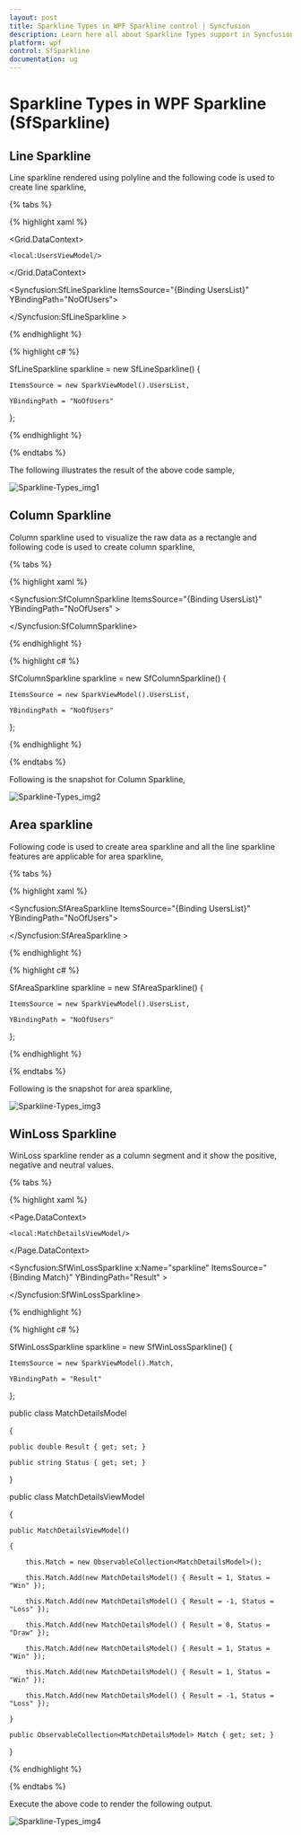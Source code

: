```yaml
---
layout: post
title: Sparkline Types in WPF Sparkline control | Syncfusion
description: Learn here all about Sparkline Types support in Syncfusion WPF Sparkline (SfSparkline) control and more.
platform: wpf
control: SfSparkline
documentation: ug
---
```


# Sparkline Types in WPF Sparkline (SfSparkline)

## Line Sparkline

Line sparkline rendered using polyline and the following code is used to create line sparkline,

{% tabs %}

{% highlight xaml %}

<Grid.DataContext>

	<local:UsersViewModel/>

</Grid.DataContext>

<Syncfusion:SfLineSparkline ItemsSource="{Binding UsersList}" YBindingPath="NoOfUsers">

</Syncfusion:SfLineSparkline >

{% endhighlight  %}

{% highlight c# %}

SfLineSparkline sparkline = new SfLineSparkline()
{

	ItemsSource = new SparkViewModel().UsersList,

	YBindingPath = "NoOfUsers"

};

{% endhighlight %}

{% endtabs %}

The following illustrates the result of the above code sample,

![Sparkline-Types_img1](Sparkline-Types_images/Sparkline-Types_img1.png)


## Column Sparkline

Column sparkline used to visualize the raw data as a rectangle and following code is used to create column sparkline,

{% tabs %}

{% highlight xaml %}

<Syncfusion:SfColumnSparkline ItemsSource="{Binding UsersList}" YBindingPath="NoOfUsers" >

</Syncfusion:SfColumnSparkline>

{% endhighlight  %}

{% highlight c# %}

SfColumnSparkline sparkline = new SfColumnSparkline()
{

	ItemsSource = new SparkViewModel().UsersList,

	YBindingPath = "NoOfUsers"

};

{% endhighlight %}

{% endtabs %}

Following is the snapshot for Column Sparkline,

![Sparkline-Types_img2](Sparkline-Types_images/Sparkline-Types_img2.png)

## Area sparkline

Following code is used to create area sparkline and all the line sparkline features are applicable for area sparkline,

{% tabs %}

{% highlight xaml %}

<Syncfusion:SfAreaSparkline ItemsSource="{Binding UsersList}"  YBindingPath="NoOfUsers">

</Syncfusion:SfAreaSparkline >

{% endhighlight  %}

{% highlight c# %}

SfAreaSparkline sparkline = new SfAreaSparkline()
{

	ItemsSource = new SparkViewModel().UsersList,

	YBindingPath = "NoOfUsers"

};

{% endhighlight %}

{% endtabs %}

Following is the snapshot for area sparkline,

![Sparkline-Types_img3](Sparkline-Types_images/Sparkline-Types_img3.png)

## WinLoss Sparkline

WinLoss sparkline render as a column segment and it show the positive, negative and neutral values.

{% tabs %}

{% highlight xaml %}

<Page.DataContext>

	<local:MatchDetailsViewModel/>

</Page.DataContext>

<Syncfusion:SfWinLossSparkline x:Name="sparkline" ItemsSource="{Binding Match}" YBindingPath="Result" >

</Syncfusion:SfWinLossSparkline>

{% endhighlight %}

{% highlight c# %}

SfWinLossSparkline sparkline = new SfWinLossSparkline()
{

	ItemsSource = new SparkViewModel().Match,

	YBindingPath = "Result"

};

public class MatchDetailsModel

{

	public double Result { get; set; }

	public string Status { get; set; }

}

public class MatchDetailsViewModel

{

	public MatchDetailsViewModel()

	{

		this.Match = new ObservableCollection<MatchDetailsModel>();

		this.Match.Add(new MatchDetailsModel() { Result = 1, Status = "Win" });

		this.Match.Add(new MatchDetailsModel() { Result = -1, Status = "Loss" });

		this.Match.Add(new MatchDetailsModel() { Result = 0, Status = "Draw" });

		this.Match.Add(new MatchDetailsModel() { Result = 1, Status = "Win" });

		this.Match.Add(new MatchDetailsModel() { Result = 1, Status = "Win" });

		this.Match.Add(new MatchDetailsModel() { Result = -1, Status = "Loss" });

	}

	public ObservableCollection<MatchDetailsModel> Match { get; set; }

}

{% endhighlight  %}

{% endtabs %}

Execute the above code to render the following output.

![Sparkline-Types_img4](Sparkline-Types_images/Sparkline-Types_img4.png)
